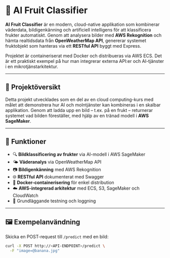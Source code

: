 # 🍊 AI Fruit Classifier

**AI Fruit Classifier** är en modern, cloud-native applikation som kombinerar väderdata, bildigenkänning och artificiell intelligens för att klassificera frukter automatiskt. Genom att analysera bilder med **AWS Rekognition** och hämta realtidsdata från **OpenWeatherMap API**, genererar systemet fruktobjekt som hanteras via ett **RESTful API** byggt med Express.

Projektet är containeriserat med Docker och distribueras via AWS ECS. Det är ett praktiskt exempel på hur man integrerar externa API:er och AI-tjänster i en mikrotjänstarkitektur.

---

## 🚀 Projektöversikt

Detta projekt utvecklades som en del av en cloud computing-kurs med målet att demonstrera hur AI och molntjänster kan kombineras i en skalbar applikation. Genom att ladda upp en bild – t.ex. på en frukt – returnerar systemet vad bilden föreställer, med hjälp av en tränad modell i **AWS SageMaker**.

---

## 🧠 Funktioner

- 🔍 **Bildklassificering av frukter** via AI-modell i AWS SageMaker
- 🌤️ **Väderanalys** via OpenWeatherMap API
- 📷 **Bildigenkänning** med AWS Rekognition
- 🌐 **RESTful API** dokumenterat med Swagger
- 🐳 **Docker-containerisering** för enkel distribution
- ☁️ **AWS-integrerad arkitektur** med ECS, S3, SageMaker och CloudWatch
- 🧪 Grundläggande testning och loggning

---

## 🖼️ Exempelanvändning

Skicka en POST-request till `/predict` med en bild:

```bash
curl -X POST http://<API-ENDPOINT>/predict \
  -F "image=@banana.jpg"
